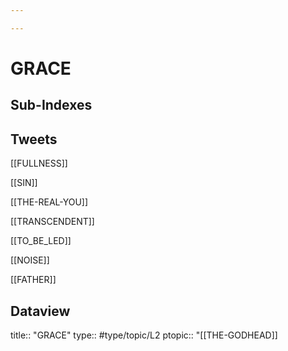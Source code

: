 ```yaml
---

---
```

# GRACE
## Sub-Indexes


## Tweets
[[FULLNESS]]

[[SIN]]

[[THE-REAL-YOU]]

[[TRANSCENDENT]]

[[TO_BE_LED]]

[[NOISE]]

[[FATHER]]

## Dataview
title:: "GRACE"
type:: #type/topic/L2 
ptopic:: "[[THE-GODHEAD]]



